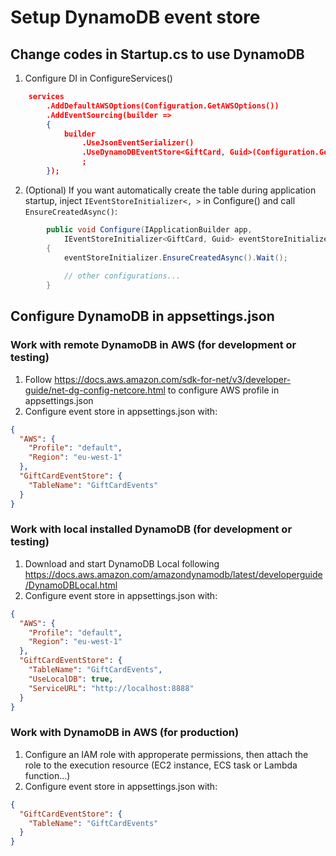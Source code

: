 # Setup DynamoDB event store

## Change codes in Startup.cs to use DynamoDB

1. Configure DI in ConfigureServices()
```json
    services
        .AddDefaultAWSOptions(Configuration.GetAWSOptions())
        .AddEventSourcing(builder =>
        {
            builder
                .UseJsonEventSerializer()
                .UseDynamoDBEventStore<GiftCard, Guid>(Configuration.GetSection("GiftCardEventStore"))
                ;
        });
```

2. (Optional) If you want automatically create the table during application startup, inject `IEventStoreInitializer<, >` in Configure() and call `EnsureCreatedAsync()`:
```csharp
        public void Configure(IApplicationBuilder app,
            IEventStoreInitializer<GiftCard, Guid> eventStoreInitializer)
        {
            eventStoreInitializer.EnsureCreatedAsync().Wait();
            
            // other configurations...
        }
```

## Configure DynamoDB in appsettings.json

### Work with remote DynamoDB in AWS (for development or testing)

1. Follow https://docs.aws.amazon.com/sdk-for-net/v3/developer-guide/net-dg-config-netcore.html to configure AWS profile in appsettings.json
2. Configure event store in appsettings.json with:
```json
{
  "AWS": {
    "Profile": "default",
    "Region": "eu-west-1"
  },
  "GiftCardEventStore": {
    "TableName": "GiftCardEvents"
  }
}
```

### Work with local installed DynamoDB (for development or testing)

1. Download and start DynamoDB Local following https://docs.aws.amazon.com/amazondynamodb/latest/developerguide/DynamoDBLocal.html
2. Configure event store in appsettings.json with:

```json
{
  "AWS": {
    "Profile": "default",
    "Region": "eu-west-1"
  },
  "GiftCardEventStore": {
    "TableName": "GiftCardEvents",
    "UseLocalDB": true,
    "ServiceURL": "http://localhost:8888"
  }
}
```

### Work with DynamoDB in AWS (for production)

1. Configure an IAM role with approperate permissions, then attach the role to the execution resource (EC2 instance, ECS task or Lambda function...)
2. Configure event store in appsettings.json with:
```json
{
  "GiftCardEventStore": {
    "TableName": "GiftCardEvents"
  }
}
```